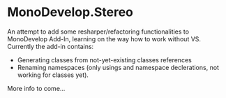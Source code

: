 # MonoDevelop.Stereo

An attempt to add some resharper/refactoring functionalities to MonoDevelop Add-In, 
learning on the way how to work without VS.
Currently the add-in contains: 
* Generating classes from not-yet-existing classes references
* Renaming namespaces (only usings and namespace declerations, not working for classes yet).

More info to come...